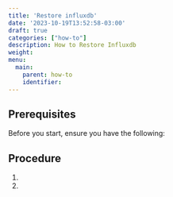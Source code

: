 ```yaml
---
title: 'Restore influxdb'
date: '2023-10-19T13:52:58-03:00'
draft: true
categories: ["how-to"]
description: How to Restore Influxdb
weight:
menu:
  main:
    parent: how-to
    identifier:
---
```


<!-- Title must be a verb -->

<!-- Small intro explaining what task is, and why someone might do this task
Link to relevant explanations and reference topics, if needed -->

## Prerequisites

Before you start, ensure you have the following:


## Procedure

<!-- if procedure is very long, consider using h3s -->

1.
1.

<!--Define what success looks like -->

<!-- 
### Error recovery
Optional. Define common failure modes and how to recover
-->

<!--
## Next steps
Optional. Summarize what was done. Give an example of what success looks like.

Where applicable, provide links to next steps or to read more.
-->
